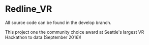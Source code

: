 # Redline_VR

All source code can be found in the develop branch. 

This project one the community choice award at Seattle's largest VR Hackathon to data (September 2016)!
